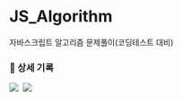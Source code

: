 # JS_Algorithm

<p>자바스크립트 알고리즘 문제풀이(코딩테스트 대비)</P>

### 📒 상세 기록
<p>
  <a href="https://velog.io/@arthur/series/Algorithm"><img src="https://img.shields.io/badge/section01-11B48A?style=flat-square&logo=Vimeo&logoColor=white&link=https://velog.io/@arthur/series/Algorithm"/></a>&nbsp
  <a href="https://velog.io/@arthur/series/JSAlgorithm-Section-02-12%EC%B0%A8%EC%9B%90-%ED%83%90%EC%83%89"><img src="https://img.shields.io/badge/section02-11B48A?style=flat-square&logo=Vimeo&logoColor=white&link=https://velog.io/@arthur/series/Algorithm"/></a>&nbsp
</p>
